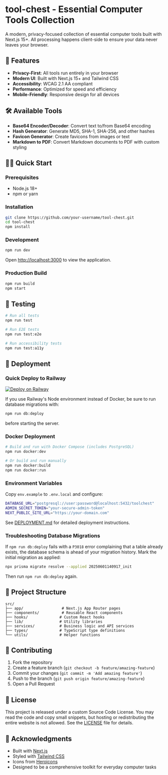 # tool-chest - Essential Computer Tools Collection

A modern, privacy-focused collection of essential computer tools built with Next.js 15+. All processing happens client-side to ensure your data never leaves your browser.

## 🚀 Features

- **Privacy-First**: All tools run entirely in your browser
- **Modern UI**: Built with Next.js 15+ and Tailwind CSS
- **Accessibility**: WCAG 2.1 AA compliant
- **Performance**: Optimized for speed and efficiency
- **Mobile-Friendly**: Responsive design for all devices

## 🛠️ Available Tools

- **Base64 Encoder/Decoder**: Convert text to/from Base64 encoding
- **Hash Generator**: Generate MD5, SHA-1, SHA-256, and other hashes
- **Favicon Generator**: Create favicons from images or text
- **Markdown to PDF**: Convert Markdown documents to PDF with custom styling

## 🏃‍♂️ Quick Start

### Prerequisites

- Node.js 18+
- npm or yarn

### Installation

```bash
git clone https://github.com/your-username/tool-chest.git
cd tool-chest
npm install
```

### Development

```bash
npm run dev
```

Open [http://localhost:3000](http://localhost:3000) to view the application.

### Production Build

```bash
npm run build
npm start
```

## 🧪 Testing

```bash
# Run all tests
npm run test

# Run E2E tests
npm run test:e2e

# Run accessibility tests
npm run test:a11y
```

## 🚀 Deployment

### Quick Deploy to Railway

[![Deploy on Railway](https://railway.app/button.svg)](https://railway.app/new/template)

If you use Railway's Node environment instead of Docker, be sure to run
database migrations with:

```bash
npm run db:deploy
```

before starting the server.

### Docker Deployment

```bash
# Build and run with Docker Compose (includes PostgreSQL)
npm run docker:dev

# Or build and run manually
npm run docker:build
npm run docker:run
```

### Environment Variables

Copy `env.example` to `.env.local` and configure:

```bash
DATABASE_URL="postgresql://user:password@localhost:5432/toolchest"
ADMIN_SECRET_TOKEN="your-secure-admin-token"
NEXT_PUBLIC_SITE_URL="https://your-domain.com"
```

See [DEPLOYMENT.md](./DEPLOYMENT.md) for detailed deployment instructions.

### Troubleshooting Database Migrations

If `npm run db:deploy` fails with a `P3018` error complaining that a table already exists, the database schema is ahead of your migration history. Mark the initial migration as applied:

```bash
npx prisma migrate resolve --applied 20250601140917_init
```

Then run `npm run db:deploy` again.

## 📁 Project Structure

```
src/
├── app/                 # Next.js App Router pages
├── components/          # Reusable React components
├── hooks/              # Custom React hooks
├── lib/                # Utility libraries
├── services/           # Business logic and API services
├── types/              # TypeScript type definitions
└── utils/              # Helper functions
```

## 🤝 Contributing

1. Fork the repository
2. Create a feature branch (`git checkout -b feature/amazing-feature`)
3. Commit your changes (`git commit -m 'Add amazing feature'`)
4. Push to the branch (`git push origin feature/amazing-feature`)
5. Open a Pull Request

## 📄 License

This project is released under a custom Source Code License. You may read the code and copy small snippets, but hosting or redistributing the entire website is not allowed. See the [LICENSE](LICENSE) file for details.

## 🙏 Acknowledgments

- Built with [Next.js](https://nextjs.org/)
- Styled with [Tailwind CSS](https://tailwindcss.com/)
- Icons from [Heroicons](https://heroicons.com/)
- Designed to be a comprehensive toolkit for everyday computer tasks
